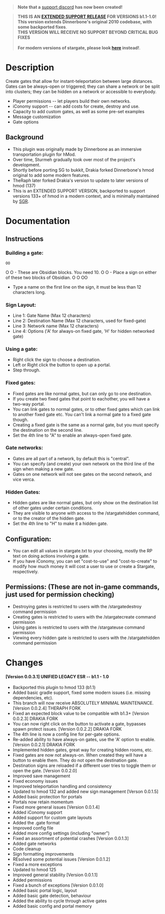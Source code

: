 > **Note that a** [support discord](https://sgrewritten.org/discord) **has now been created!**

> **THIS IS AN [EXTENDED SUPPORT RELEASE](https://sgrewritten.org/esr) FOR VERSIONS b1.1-1.0!**<br>
> **This version extends Dinnerbone's original 2010 codebase, with some backported fixes**.<br>
> **THIS VERSION WILL RECEIVE NO SUPPORT BEYOND CRITICAL BUG FIXES**<br><br>
> **For modern versions of stargate, please look [here](https://sgrewritten.org/downloads) instead!**.

# Description
Create gates that allow for instant-teleportation between large distances. Gates can be always-open or triggered; they can share a network or be split into clusters; they can be hidden on a network or accessible to everybody.

- Player permissions -- let players build their own networks.
- iConomy support -- can add costs for create, destroy and use.
- Capacity to add custom gates, as well as some pre-set examples
- Message customization
- Gate options

## Background
- This plugin was originally made by Dinnerbone as an immersive transportation plugin for hMod.
- Over time, Sturmeh gradually took over most of the project's development.
- Shortly before porting SG to bukkit, Drakia forked Dinnerbone's hmod original to add some modern features.
- TheRaph later forked Drakia's version to update to later versions of hmod (137)
- This is an EXTENDED SUPPORT VERSION, backported to support versions 133+ of hmod in a modern context, and is minimally maintained by [SGR](https://sgrewritten.org).

# Documentation
## Instructions
### Building a gate:
    OO 
   O  O - These are Obsidian blocks. You need 10.
   O  O - Place a sign on either of these two blocks of Obsidian.
   O  O
    OO
 - Type a name on the first line on the sign, it must be less than 12 characters long.
 
### Sign Layout:
 - Line 1: Gate Name (Max 12 characters)
 - Line 2: Destination Name (Max 12 characters, used for fixed-gate)
 - Line 3: Network name (Max 12 characters)
 - Line 4: Options ('A' for always-on fixed gate, 'H' for hidden networked gate)

### Using a gate:
 - Right click the sign to choose a destination.
 - Left or Right click the button to open up a portal.
 - Step through.
 
### Fixed gates:
 - Fixed gates are like normal gates, but can only go to one destination.
 - If you create two fixed gates that point to eachother, you will have a two-way portal.
 - You can link gates to normal gates, or to other fixed gates which can link to another fixed gate etc. You can't link a normal gate to a fixed gate though.
 - Creating a fixed gate is the same as a normal gate, but you must specify the destination on the second line.
 - Set the 4th line to "A" to enable an always-open fixed gate.

### Gate networks:
 - Gates are all part of a network, by default this is "central".
 - You can specify (and create) your own network on the third line of the sign when making a new gate.
 - Gates on one network will not see gates on the second network, and vice verca.
 
### Hidden Gates:
 - Hidden gates are like normal gates, but only show on the destination list of other gates under certain conditions.
 - They are visible to anyone with access to the /stargatehidden command, or to the creator of the hidden gate.
 - Set the 4th line to "H" to make it a hidden gate.
 
## Configuration:
 - You can edit all values in stargate.txt to your choosing, mostly the RP text on doing actions involving a gate.
 - If you have iConomy, you can set "cost-to-use" and "cost-to-create" to modify how much money it will cost a user to use or create a Stargate, respectively.
 
## Permissions: (These are not in-game commands, just used for permission checking)
 - Destroying gates is restricted to users with the /stargatedestroy command permission
 - Creating gates is restricted to users with the /stargatecreate command permission
 - Using gates is restricted to users with the /stargateuse command permission
 - Viewing every hidden gate is restricted to users with the /stargatehidden command permission


Changes
=============
#### [Version 0.0.3.1] UNIFIED LEGACY ESR -- b1.1 - 1.0
 - Backported this plugin to hmod 133 (b1.1)
 - Added basic gradle support, fixed some modern issues (i.e. missing dependencies, etc).
 - This branch will now receive ABSOLUTELY MINIMAL MAINTENANCE.
[Version 0.0.2.4] THERAPH FORK
 - Fixed an expected block value to be compatible with b1.3+
[Version 0.0.2.3] DRAKIA FORK
 - You can now right click on the button to activate a gate, bypasses spawn protect issues.
[Version 0.0.2.2] DRAKIA FORK
 - The 4th line is now a config line for per-gate options.
 - Re-added ability to have always-on gates, use the 'A' option to enable.
[Version 0.0.2.1] DRAKIA FORK
 - Implemented hidden gates, great way for creating hidden rooms, etc.
 - Fixed gates are now not always-on. When created they will have a button to enable them. They do not open the destination gate.
 - Destination signs are reloaded if a different user tries to toggle them or open the gate.
[Version 0.0.2.0]
 - Improved save management
 - Fixed economy issues
 - Improved teleportation handling and consistency
 - Updated to hmod 132 and added new sign management
[Verson 0.0.1.5]
 - Added basic protection for portals
 - Portals now retain momentum
 - Fixed more general issues
[Version 0.0.1.4]
 - Added iConomy support
 - Added support for custom gate layouts
 - Added the .gate format
 - Improved config file
 - Added more config settings (including "owner")
 - Fixed an assortment of potential crashes
[Version 0.0.1.3]
 - Added gate networks
 - Code cleanup
 - Sign formatting improvements
 - REsolved some potential issues
[Version 0.0.1.2]
 - Fixed a more exceptions
 - Updated to hmod 125
 - Improved general stability
[Version 0.0.1.1]
 - Added permissions
 - Fixed a bunch of exceptions
[Version 0.0.1.0]
 - Added basic portal logic, layout
 - Added basic gate detection, behaviour
 - Added the ability to cycle through active gates
 - Added basic config and portal memory